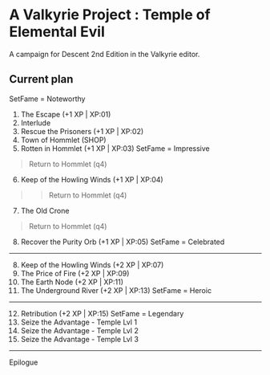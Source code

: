 # A Valkyrie Project : Temple of Elemental Evil
A campaign for Descent 2nd Edition in the Valkyrie editor.


Current plan
---
SetFame = Noteworthy
01. The Escape 			(+1 XP | XP:01) 
02. Interlude			
03. Rescue the Prisoners	(+1 XP | XP:02) 
04. Town of Hommlet (SHOP)
05. Rotten in Hommlet		(+1 XP | XP:03) 
SetFame = Impressive
> Return to Hommlet (q4)
06. Keep of the Howling Winds 	(+1 XP | XP:04) 
>> Return to Hommlet (q4)
07. The Old Crone
> Return to Hommlet (q4)
08. Recover the Purity Orb 	(+1 XP | XP:05) 
SetFame = Celebrated
---
08. Keep of the Howling Winds	(+2 XP | XP:07) 
09. The Price of Fire		(+2 XP | XP:09) 
10. The Earth Node		(+2 XP | XP:11) 
11. The Underground River	(+2 XP | XP:13) 
SetFame = Heroic
---
12. Retribution			(+2 XP | XP:15) 
SetFame = Legendary 
13. Seize the Advantage - Temple Lvl 1
14. Seize the Advantage - Temple Lvl 2
15. Seize the Advantage - Temple Lvl 3

---
Epilogue
